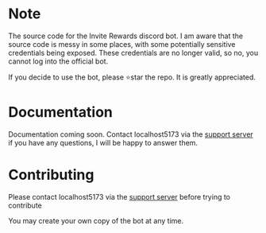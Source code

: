 # Note
The source code for the Invite Rewards discord bot.
I am aware that the source code is messy in some places, with some potentially sensitive credentials being exposed. These credentials are no longer valid, so no, you cannot log into the official bot.

If you decide to use the bot, please ⭐star the repo. It is greatly appreciated.

# Documentation
Documentation coming soon. Contact localhost5173 via the [support server](https://discord.com/invite/7Q9nheNq2M) if you have any questions, I will be happy to answer them.

# Contributing
Please contact localhost5173 via the [support server](https://discord.com/invite/7Q9nheNq2M) before trying to contribute

You may create your own copy of the bot at any time.
